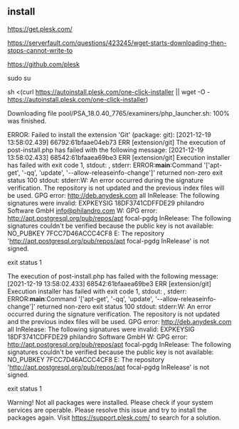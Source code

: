 ##  install 
https://get.plesk.com/

https://serverfault.com/questions/423245/wget-starts-downloading-then-stops-cannot-write-to


https://github.com/plesk

sudo su


sh <(curl https://autoinstall.plesk.com/one-click-installer || wget -O - https://autoinstall.plesk.com/one-click-installer)



Downloading file pool/PSA_18.0.40_7765/examiners/php_launcher.sh: 100% was finished.

ERROR: Failed to install the extension 'Git' (package: git):
[2021-12-19 13:58:02.439] 66792:61bfaae04eb73 ERR [extension/git] The execution of post-install.php has failed with the following message:
[2021-12-19 13:58:02.433] 68542:61bfaaea69be3 ERR [extension/git] Execution installer has failed with exit code 1, stdout: , stderr: ERROR:__main__:Command '['apt-get', '-qq', 'update', '--allow-releaseinfo-change']' returned non-zero exit status 100
stdout:
stderr:W: An error occurred during the signature verification. The repository is not updated and the previous index files will be used. GPG error: http://deb.anydesk.com all InRelease: The following signatures were invalid: EXPKEYSIG 18DF3741CDFFDE29 philandro Software GmbH <info@philandro.com>
W: GPG error: http://apt.postgresql.org/pub/repos/apt focal-pgdg InRelease: The following signatures couldn't be verified because the public key is not available: NO_PUBKEY 7FCC7D46ACCC4CF8
E: The repository 'http://apt.postgresql.org/pub/repos/apt focal-pgdg InRelease' is not signed.

exit status 1

The execution of post-install.php has failed with the following message:
[2021-12-19 13:58:02.433] 68542:61bfaaea69be3 ERR [extension/git] Execution installer has failed with exit code 1, stdout: , stderr: ERROR:__main__:Command '['apt-get', '-qq', 'update', '--allow-releaseinfo-change']' returned non-zero exit status 100
stdout:
stderr:W: An error occurred during the signature verification. The repository is not updated and the previous index files will be used. GPG error: http://deb.anydesk.com all InRelease: The following signatures were invalid: EXPKEYSIG 18DF3741CDFFDE29 philandro Software GmbH 
W: GPG error: http://apt.postgresql.org/pub/repos/apt focal-pgdg InRelease: The following signatures couldn't be verified because the public key is not available: NO_PUBKEY 7FCC7D46ACCC4CF8
E: The repository 'http://apt.postgresql.org/pub/repos/apt focal-pgdg InRelease' is not signed.

exit status 1



Warning! Not all packages were installed.
Please check if your system services are operable.
Please resolve this issue and try to install the packages again.
Visit https://support.plesk.com/ to search for a solution.